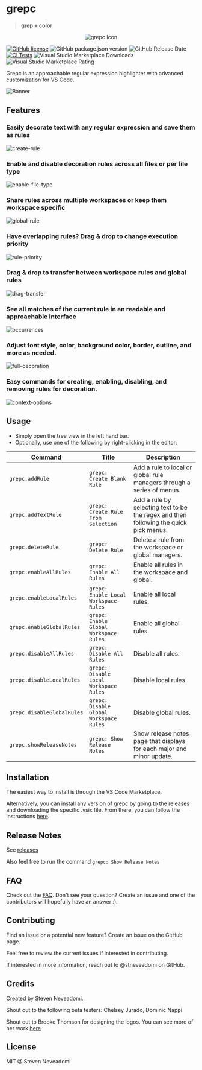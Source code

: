 # grepc

> **grep + color**

<p align="center">
    <img src="media/GREPC_enhanced-standard-circle-128.png" alt="grepc Icon">
</p>

[![GitHub license](https://img.shields.io/badge/license-MIT-blue.svg?style=flat-square)](https://github.com/stneveadomi/grepc/)
![GitHub package.json version](https://img.shields.io/github/package-json/v/stneveadomi/grepc?color=green)
![GitHub Release Date](https://img.shields.io/github/release-date/stneveadomi/grepc)
[![CI Tests](https://github.com/stneveadomi/grepc/actions/workflows/node.js.yml/badge.svg)](https://github.com/stneveadomi/grepc/actions/workflows/node.js.yml)
![Visual Studio Marketplace Downloads](https://img.shields.io/visual-studio-marketplace/d/stneveadomi.grepc)
![Visual Studio Marketplace Rating](https://img.shields.io/visual-studio-marketplace/stars/stneveadomi.grepc)

Grepc is an approachable regular expression highlighter with advanced customization for VS Code.

![Banner](media/demo-banner.gif)

## Features

### **Easily decorate text with any regular expression and save them as rules**

![create-rule](media/create-rule-basic.gif)

### **Enable and disable decoration rules across all files or per file type**

![enable-file-type](media/enable-disable-file-types.gif)

### **Share rules across multiple workspaces or keep them workspace specific**

![global-rule](media/global-rule.gif)

### **Have overlapping rules? Drag & drop to change execution priority**

![rule-priority](media/rule-priority.gif)

### **Drag & drop to transfer between workspace rules and global rules**

![drag-transfer](media/d&d-transfer.gif)

### **See all matches of the current rule in an readable and approachable interface**

![occurrences](media/occurrences-tab.gif)

### **Adjust font style, color, background color, border, outline, and more as needed.**

![full-decoration](media/full-decoration.gif)

### **Easy commands for creating, enabling, disabling, and removing rules for decoration.**

![context-options](media/context-options.gif)

## Usage

-   Simply open the tree view in the left hand bar.
-   Optionally, use one of the following by right-clicking in the editor:

| Command                    | Title                                   | Description                                                                           |
| -------------------------- | --------------------------------------- | ------------------------------------------------------------------------------------- |
| `grepc.addRule`            | `grepc: Create Blank Rule`              | Add a rule to local or global rule managers through a series of menus.                |
| `grepc.addTextRule`        | `grepc: Create Rule From Selection`     | Add a rule by selecting text to be the regex and then following the quick pick menus. |
| `grepc.deleteRule`         | `grepc: Delete Rule`                    | Delete a rule from the workspace or global managers.                                  |
| `grepc.enableAllRules`     | `grepc: Enable All Rules`               | Enable all rules in the workspace and global.                                         |
| `grepc.enableLocalRules`   | `grepc: Enable Local Workspace Rules`   | Enable all local rules.                                                               |
| `grepc.enableGlobalRules`  | `grepc: Enable Global Workspace Rules`  | Enable all global rules.                                                              |
| `grepc.disableAllRules`    | `grepc: Disable All Rules`              | Disable all rules.                                                                    |
| `grepc.disableLocalRules`  | `grepc: Disable Local Workspace Rules`  | Disable local rules.                                                                  |
| `grepc.disableGlobalRules` | `grepc: Disable Global Workspace Rules` | Disable global rules.                                                                 |
| `grepc.showReleaseNotes`   | `grepc: Show Release Notes`             | Show release notes page that displays for each major and minor update.                |

## Installation

The easiest way to install is through the VS Code Marketplace.

Alternatively, you can install any version of grepc by going to the [releases](https://github.com/stneveadomi/grepc/releases) and downloading the specific .vsix file. From there, you can follow the instructions [here](https://code.visualstudio.com/docs/editor/extension-marketplace#_install-from-a-vsix).

## Release Notes

See [releases](https://github.com/stneveadomi/grepc/releases)

Also feel free to run the command `grepc: Show Release Notes`

## FAQ

Check out the [FAQ](docs/FAQ.md). Don't see your question? Create an issue and one of the contributors will hopefully have an answer :).

## Contributing

Find an issue or a potential new feature? Create an issue on the GitHub page.

Feel free to review the current issues if interested in contributing.

If interested in more information, reach out to @stneveadomi on GitHub.

## Credits

Created by Steven Neveadomi.

Shout out to the following beta testers: Chelsey Jurado, Dominic Nappi

Shout out to Brooke Thomson for designing the logos.
You can see more of her work [here](https://brookehthomson.wixsite.com/portfolio)

## License

MIT @ Steven Neveadomi
